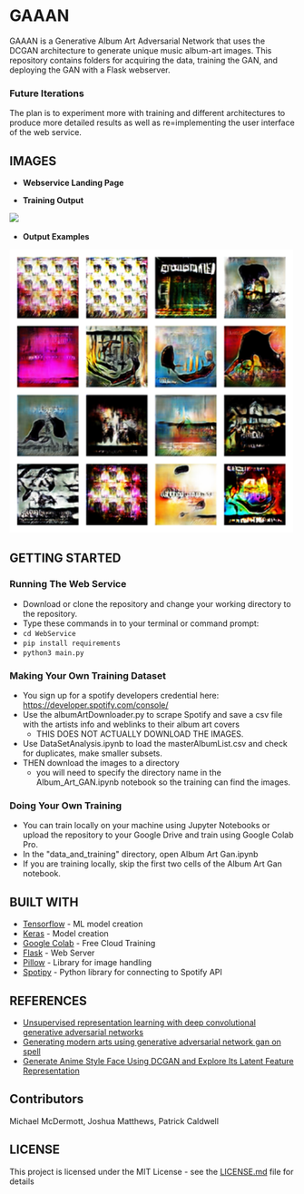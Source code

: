# GAAAN
GAAAN is a Generative Album Art Adversarial Network that uses the DCGAN architecture to generate unique music album-art images.
This repository contains folders for acquiring the data, training the GAN, and deploying the GAN with a Flask webserver.
### Future Iterations
The plan is to experiment more with training and different architectures to produce more detailed results as well as 
re=implementing the user interface of the web service.
## IMAGES
* **Webservice Landing Page**

* **Training Output**
<img src="https://github.com/mmcdermott011/GAAAN/raw/master/images/metal_training.gif" width="500"/>

* **Output Examples**
<img src="https://github.com/mmcdermott011/GAAAN/raw/master/images/metal_34k.png" width="500"/>

## GETTING STARTED

### Running The Web Service
* Download or clone the repository and change your working directory to the repository.
* Type these commands in to your terminal or command prompt:
* ``` cd WebService ```
* ``` pip install requirements ```
* ``` python3 main.py ```

### Making Your Own Training Dataset
* You sign up for a spotify developers credential here: https://developer.spotify.com/console/
* Use the albumArtDownloader.py to scrape Spotify and save a csv file with the artists info and weblinks to their album art covers
     - THIS DOES NOT ACTUALLY DOWNLOAD THE IMAGES.
* Use DataSetAnalysis.ipynb to load the masterAlbumList.csv and check for duplicates, make smaller subsets.
* THEN download the images to a directory
     - you will need to specify the directory name in the Album_Art_GAN.ipynb notebook so the training can find the images.

### Doing Your Own Training 
* You can train locally on your machine using Jupyter Notebooks or upload the repository to your Google Drive and train using Google Colab Pro.
* In the "data_and_training" directory, open Album Art Gan.ipynb 
* If you are training locally, skip the first two cells of the Album Art Gan notebook.


## BUILT WITH
* [Tensorflow](https://www.tensorflow.org) - ML model creation
* [Keras](https://keras.io) - Model creation
* [Google Colab](https://colab.research.google.com/) - Free Cloud Training
* [Flask](https://flask.palletsprojects.com/en/1.1.x/) - Web Server
* [Pillow](https://pillow.readthedocs.io/en/stable/) - Library for image handling
* [Spotipy](https://spotipy.readthedocs.io/en/2.12.0/) - Python library for connecting to Spotify API
## REFERENCES
* [Unsupervised representation learning with deep convolutional generative adversarial networks](https://arxiv.org/pdf/1511.06434.pdf%C3 )
* [Generating modern arts using generative adversarial network gan on spell ](https://towardsdatascience.com/generating-modern-arts-using-generative-adversarial-network-gan-on-spell-39f67f83c7b4 )
* [Generate Anime Style Face Using DCGAN and Explore Its Latent Feature Representation](towardsdatascience.com/generate-anime-style-face-using-dcgan-and-explore-its-latent-feature-representation-ae0e905f3974 )

## Contributors
Michael McDermott, Joshua Matthews, Patrick Caldwell

## LICENSE
This project is licensed under the MIT License - see the [LICENSE.md](LICENSE.md) file for details